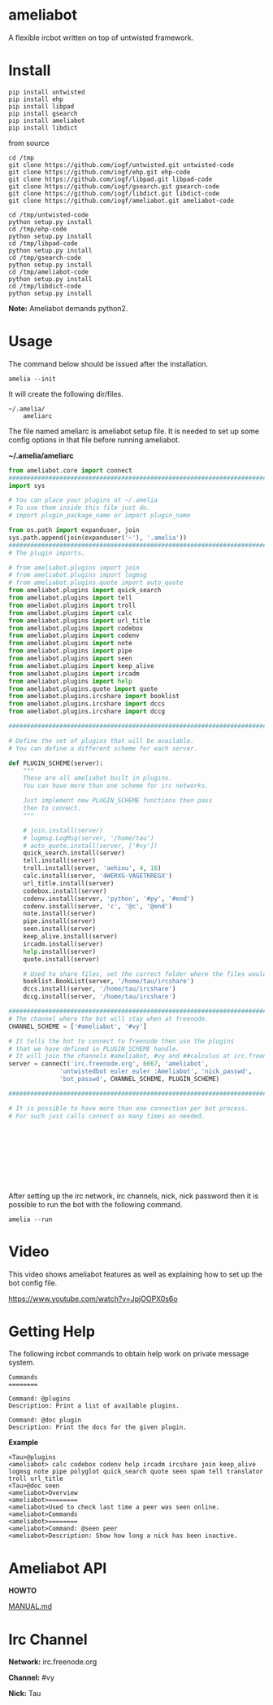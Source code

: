 ameliabot
=========

A flexible ircbot written on top of untwisted framework.

Install
=======

~~~
pip install untwisted
pip install ehp
pip install libpad
pip install gsearch
pip install ameliabot    
pip install libdict
~~~

from source

~~~
cd /tmp
git clone https://github.com/iogf/untwisted.git untwisted-code
git clone https://github.com/iogf/ehp.git ehp-code
git clone https://github.com/iogf/libpad.git libpad-code
git clone https://github.com/iogf/gsearch.git gsearch-code
git clone https://github.com/iogf/libdict.git libdict-code
git clone https://github.com/iogf/ameliabot.git ameliabot-code

cd /tmp/untwisted-code
python setup.py install
cd /tmp/ehp-code
python setup.py install
cd /tmp/libpad-code
python setup.py install
cd /tmp/gsearch-code
python setup.py install
cd /tmp/ameliabot-code
python setup.py install
cd /tmp/libdict-code
python setup.py install
~~~


**Note:** 
Ameliabot demands python2.

Usage
=====

The command below should be issued after the installation.

~~~
amelia --init
~~~

It will create the following dir/files.

~~~
~/.amelia/
    ameliarc

~~~

The file named ameliarc is ameliabot setup file. It is needed to set up
some config options in that file before running ameliabot.

**~/.amelia/ameliarc**

~~~python
from ameliabot.core import connect
##############################################################################
import sys

# You can place your plugins at ~/.amelia
# To use them inside this file just do.
# import plugin_package_name or import plugin_name

from os.path import expanduser, join
sys.path.append(join(expanduser('~'), '.amelia'))
##############################################################################
# The plugin imports.

# from ameliabot.plugins import join
# from ameliabot.plugins import logmsg
# from ameliabot.plugins.quote import auto_quote
from ameliabot.plugins import quick_search
from ameliabot.plugins import tell
from ameliabot.plugins import troll
from ameliabot.plugins import calc
from ameliabot.plugins import url_title
from ameliabot.plugins import codebox
from ameliabot.plugins import codenv
from ameliabot.plugins import note
from ameliabot.plugins import pipe
from ameliabot.plugins import seen
from ameliabot.plugins import keep_alive
from ameliabot.plugins import ircadm
from ameliabot.plugins import help
from ameliabot.plugins.quote import quote
from ameliabot.plugins.ircshare import booklist
from ameliabot.plugins.ircshare import dccs
from ameliabot.plugins.ircshare import dccg

##############################################################################

# Define the set of plugins that will be available.
# You can define a different scheme for each server.

def PLUGIN_SCHEME(server):
    """
    These are all ameliabot built in plugins.
    You can have more than one scheme for irc networks.

    Just implement new PLUGIN_SCHEME functions then pass
    then to connect.
    """

    # join.install(server)
    # logmsg.LogMsg(server, '/home/tau')
    # auto_quote.install(server, ['#vy'])
    quick_search.install(server)
    tell.install(server)
    troll.install(server, 'aehiou', 4, 16)
    calc.install(server, '4WERXG-VAGETKREGX')
    url_title.install(server)
    codebox.install(server)
    codenv.install(server, 'python', '#py', '#end')
    codenv.install(server, 'c', '@c', '@end')
    note.install(server)
    pipe.install(server)
    seen.install(server)
    keep_alive.install(server)
    ircadm.install(server)
    help.install(server)
    quote.install(server)

    # Used to share files, set the correct folder where the files would be in.
    booklist.BookList(server, '/home/tau/ircshare')
    dccs.install(server, '/home/tau/ircshare')
    dccg.install(server, '/home/tau/ircshare')

##############################################################################
# The channel where the bot will stay when at freenode.
CHANNEL_SCHEME = ['#ameliabot', '#vy']

# It tells the bot to connect to freenode then use the plugins
# that we have defined in PLUGIN_SCHEME handle.
# It will join the channels #ameliabot, #vy and ##calculus at irc.freenode.org
server = connect('irc.freenode.org', 6667, 'ameliabot', 
              'untwistedbot euler euler :Ameliabot', 'nick_passwd',
              'bot_passwd', CHANNEL_SCHEME, PLUGIN_SCHEME)

##############################################################################

# It is possible to have more than one connection per bot process. 
# For such just calls connect as many times as needed.











~~~

After setting up the irc network, irc channels, nick, nick password then it is possible 
to run the bot with the following command.

~~~
amelia --run
~~~

Video
=====

This video shows ameliabot features as well as explaining how to set up the bot config file.

https://www.youtube.com/watch?v=JpjOOPX0s6o

Getting Help
============

The following ircbot commands to obtain help work on private message system.

~~~
Commands
========

Command: @plugins
Description: Print a list of available plugins.

Command: @doc plugin
Description: Print the docs for the given plugin.

~~~

**Example**

~~~
<Tau>@plugins
<ameliabot> calc codebox codenv help ircadm ircshare join keep_alive logmsg note pipe polyglot quick_search quote seen spam tell translator troll url_title
<Tau>@doc seen
<ameliabot>Overview
<ameliabot>========
<ameliabot>Used to check last time a peer was seen online.
<ameliabot>Commands
<ameliabot>========
<ameliabot>Command: @seen peer
<ameliabot>Description: Show how long a nick has been inactive.
~~~

Ameliabot API
=============

**HOWTO**

[MANUAL.md](MANUAL.md)


Irc Channel
===========

**Network:**
irc.freenode.org

**Channel:**
#vy

**Nick:**
Tau










